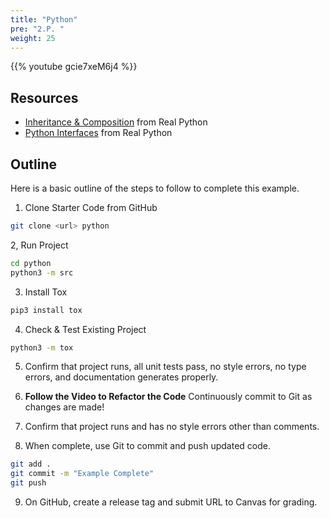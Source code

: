 ```yaml
---
title: "Python"
pre: "2.P. "
weight: 25
---
```


{{% youtube gcie7xeM6j4 %}}

## Resources

* [Inheritance & Composition](https://realpython.com/inheritance-composition-python/) from Real Python
* [Python Interfaces](https://realpython.com/python-interface/#using-abstract-method-declaration) from Real Python

## Outline

Here is a basic outline of the steps to follow to complete this example.

1. Clone Starter Code from GitHub

```bash
git clone <url> python
```

2, Run Project

```bash
cd python
python3 -m src
```

3. Install Tox

```bash
pip3 install tox
```

4. Check & Test Existing Project

```bash
python3 -m tox
```

5. Confirm that project runs, all unit tests pass, no style errors, no type errors, and documentation generates properly. 

6. **Follow the Video to Refactor the Code** Continuously commit to Git as changes are made!

7. Confirm that project runs and has no style errors other than comments. 

8. When complete, use Git to commit and push updated code. 

```bash
git add .
git commit -m "Example Complete"
git push
```

9. On GitHub, create a release tag and submit URL to Canvas for grading. 

